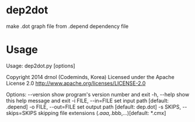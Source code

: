 dep2dot
=======

make .dot graph file from .depend dependency file

Usage
=======

Usage: dep2dot.py [options]

Copyright 2014 drnol (Codeminds, Korea)
Licensed under the Apache License 2.0
http://www.apache.org/licenses/LICENSE-2.0

Options:
  --version             show program's version number and exit
  -h, --help            show this help message and exit
  -i FILE, --in=FILE    set input path [default: .depend]
  -o FILE, --out=FILE   set output path [default: dep.dot]
  -s SKIPS, --skips=SKIPS
                        skipping file extensions (*.aaa,*.bbb,...)[default: *.cmx]

